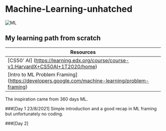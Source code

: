 # **Machine-Learning-unhatched**
![ML](https://user-images.githubusercontent.com/60445096/130523591-d7103f0e-8737-4068-9b54-527565bffa4f.jpg)
## My learning path from scratch

Resources |
--------- |
[CS50' AI] (https://learning.edx.org/course/course-v1:HarvardX+CS50AI+1T2020/home) |
[Intro to ML Problem Framing] (https://developers.google.com/machine-learning/problem-framing) |


The inspiration came from 360 days ML.


###[Day 1  23/8/2021]
Simple introduction and a good recap in ML framing but unfortunately no coding.

###[Day 2]

